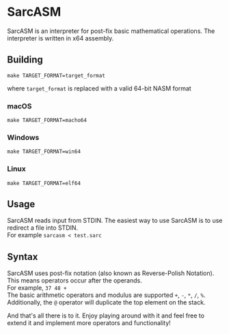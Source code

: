 # SarcASM
SarcASM is an interpreter for post-fix basic mathematical operations. The interpreter is written in x64 assembly.

## Building
```
make TARGET_FORMAT=target_format
```
where `target_format` is replaced with a valid 64-bit NASM format

### macOS
```
make TARGET_FORMAT=macho64
```

### Windows
```
make TARGET_FORMAT=win64
```

### Linux
```
make TARGET_FORMAT=elf64
```

## Usage
SarcASM reads input from STDIN. The easiest way to use SarcASM is to use redirect a file into STDIN.  
For example `sarcasm < test.sarc`

## Syntax
SarcASM uses post-fix notation (also known as Reverse-Polish Notation). This means operators occur after the operands.  
For example, `37 48 +`  
The basic arithmetic operators and modulus are supported `+`, `-`, `*`, `/`, `%`. 
Additionally, the `@` operator will duplicate the top element on the stack.  
  
And that's all there is to it. Enjoy playing around with it and feel free to extend it and implement more operators and functionality!
